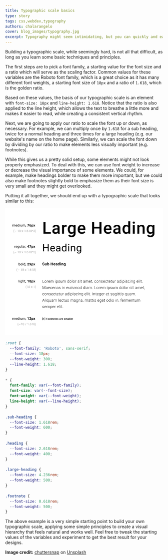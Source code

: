 ```yaml
---
title: Typographic scale basics
type: story
tags: css,webdev,typography
authors: chalarangelo
cover: blog_images/typography.jpg
excerpt: Typography might seem intimidating, but you can quickly and easily create a simple typographic scale with this basic technique.
---
```


Building a typographic scale, while seemingly hard, is not all that difficult, as long as you learn some basic techniques and principles.

The first steps are to pick a font family, a starting value for the font size and a ratio which will serve as the scaling factor. Common values for these variables are the Roboto font family, which is a great choice as it has many different font weights, a starting font size of `18px` and a ratio of `1.618`, which is the golden ratio.

Based on these values, the basis of our typographic scale is an element with `font-size: 18px` and `line-height: 1.618`. Notice that the ratio is also applied to the line height, which allows the text to breathe a little more and makes it easier to read, while creating a consistent vertical rhythm.

Next, we are going to apply our ratio to scale the font up or down, as necessary. For example, we can multiply once by `1.618` for a sub heading, twice for a normal heading and three times for a large heading (e.g. our website's name on the home page). Similarly, we can scale the font down by dividing by our ratio to make elements less visually important (e.g. footnotes).

While this gives us a pretty solid setup, some elements might not look properly emphasized. To deal with this, we can use font weight to increase or decrease the visual importance of some elements. We could, for example, make headings bolder to make them more important, but we could also make footnotes slightly bold to emphasize them as their font size is very small and they might get overlooked.

Putting it all together, we should end up with a typographic scale that looks similar to this:

![Typographic scale example](./blog_images/typography-example.png)

```css
:root {
  --font-family: 'Roboto', sans-serif;
  --font-size: 18px;
  --font-weight: 300;
  --line-height: 1.618;
}

* {
  font-family: var(--font-family);
  font-size: var(--font-size);
  font-weight: var(--font-weight);
  line-height: var(--line-height);
}

.sub-heading {
  --font-size: 1.618rem;
  --font-weight: 600;
}

.heading {
  --font-size: 2.618rem;
  --font-weight: 400;
}

.large-heading {
  --font-size: 4.236rem;
  --font-weight: 500;
}

.footnote {
  --font-size: 0.618rem;
  --font-weight: 500;
}
```

The above example is a very simple starting point to build your own typographic scale, applying some simple principles to create a visual hierarchy that feels natural and works well. Feel free to tweak the starting values of the variables and experiment to get the best result for your designs.

**Image credit:** [chuttersnap](https://unsplash.com/@chuttersnap?utm_source=unsplash&utm_medium=referral&utm_content=creditCopyText) on [Unsplash](https://unsplash.com?utm_source=unsplash&utm_medium=referral&utm_content=creditCopyText)
